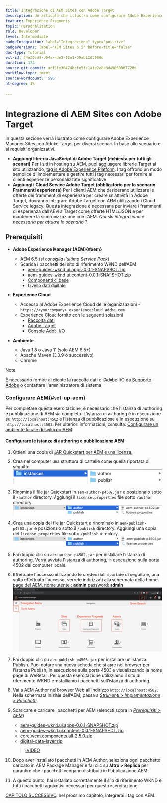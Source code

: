 ```yaml
---
title: Integrazione di AEM Sites con Adobe Target
description: Un articolo che illustra come configurare Adobe Experience Manager con Adobe Target per diversi scenari.
feature: Experience Fragments
topic: Personalization
role: Developer
level: Intermediate
badgeIntegration: label="Integrazione" type="positive"
badgeVersions: label="AEM Sites 6.5" before-title="false"
doc-type: Tutorial
exl-id: 54a30cd9-d94a-4de5-82a1-69ab2263980d
duration: 173
source-git-commit: adf3fe30474bcfe5fc1a1e2a8a3d49060067726d
workflow-type: tm+mt
source-wordcount: '596'
ht-degree: 1%

---
```


# Integrazione di AEM Sites con Adobe Target

In questa sezione verrà illustrato come configurare Adobe Experience Manager Sites con Adobe Target per diversi scenari. In base allo scenario e ai requisiti organizzativi.

* **Aggiungi libreria JavaScript di Adobe Target (richiesta per tutti gli scenari)**
Per i siti in hosting su AEM, puoi aggiungere librerie Target al sito utilizzando, [tag in Adobe Experience Platform](https://experienceleague.adobe.com/docs/experience-platform/tags/home.html). I tag offrono un modo semplice di implementare e gestire tutti i tag necessari per fornire ai clienti esperienze personalizzate significative.
* **Aggiungi i Cloud Service Adobe Target (obbligatorio per lo scenario Frammenti esperienza)**
Per i clienti AEM che desiderano utilizzare le offerte dei frammenti di esperienza per creare un’attività in Adobe Target, dovranno integrare Adobe Target con AEM utilizzando i Cloud Service legacy. Questa integrazione è necessaria per inviare i frammenti di esperienza dall’AEM a Target come offerte HTML/JSON e per mantenere la sincronizzazione con l’AEM. *Questa integrazione è necessaria per attuare lo scenario 1.*

## Prerequisiti

* **Adobe Experience Manager (AEM){#aem}**
   * AEM 6.5 (*si consiglia l&#39;ultimo Service Pack*)
   * Scarica i pacchetti del sito di riferimento WKND dell’AEM
      * [aem-guides-wknd.ui.apps-0.0.1-SNAPSHOT.zip](https://github.com/adobe/aem-guides-wknd/releases/download/archetype-18.1/aem-guides-wknd.ui.apps-0.0.1-SNAPSHOT.zip)
      * [aem-guides-wknd.ui.content-0.0.1-SNAPSHOT.zip](https://github.com/adobe/aem-guides-wknd/releases/download/archetype-18.1/aem-guides-wknd.ui.content-0.0.1-SNAPSHOT.zip)
      * [Componenti di base](https://github.com/adobe/aem-core-wcm-components/releases/download/core.wcm.components.reactor-2.5.0/core.wcm.components.all-2.5.0.zip)
      * [Livello dati digitale](assets/implementation/digital-data-layer.zip)

* **Experience Cloud**
   * Accesso al Adobe Experience Cloud delle organizzazioni - `https://<yourcompany>.experiencecloud.adobe.com`
   * Experience Cloud fornito con le seguenti soluzioni
      * [Raccolta dati](https://experiencecloud.adobe.com)
      * [Adobe Target](https://experiencecloud.adobe.com)
      * [Console Adobi I/O](https://console.adobe.io)

* **Ambiente**
   * Java 1.8 o Java 11 (solo AEM 6.5+)
   * Apache Maven (3.3.9 o successivo)
   * Chrome

>[!NOTE]
>
> È necessario fornire al cliente la raccolta dati e l’Adobe I/O da [Supporto Adobe](https://helpx.adobe.com/it/contact/enterprise-support.ec.html) o contattare l&#39;amministratore di sistema

### Configurare AEM{#set-up-aem}

Per completare questa esercitazione, è necessario che l’istanza di authoring e pubblicazione di AEM sia completa. L’istanza di authoring è in esecuzione su `http://localhost:4502` e l’istanza di pubblicazione è in esecuzione su `http://localhost:4503`. Per ulteriori informazioni, consulta: [Configurare un ambiente locale di sviluppo AEM](https://helpx.adobe.com/experience-manager/kt/platform-repository/using/local-aem-dev-environment-article-setup.html).

#### Configurare le istanze di authoring e pubblicazione AEM

1. Ottieni una copia di [JAR Quickstart per AEM e una licenza.](https://helpx.adobe.com/experience-manager/6-5/sites/deploying/using/deploy.html#GettingtheSoftware)
2. Crea nel computer una struttura di cartelle come quella riportata di seguito:
   ![Struttura delle cartelle](assets/implementation/aem-setup-1.png)
3. Rinomina il file jar Quickstart in `aem-author-p4502.jar` e posizionalo sotto il `/author` directory. Aggiungi il `license.properties` file sotto `/author` directory.
   ![Istanza autore AEM](assets/implementation/aem-setup-author.png)
4. Crea una copia del file jar Quickstart e rinominalo in `aem-publish-p4503.jar` e posizionalo sotto il `/publish` directory. Aggiungi una copia del `license.properties` file sotto `/publish` directory.
   ![Istanza pubblicazione AEM](assets/implementation/aem-setup-publish.png)
5. Fai doppio clic su `aem-author-p4502.jar` per installare l’istanza di authoring. Verrà avviata l&#39;istanza di authoring, in esecuzione sulla porta 4502 del computer locale.
6. Effettuate l&#39;accesso utilizzando le credenziali riportate di seguito e, una volta effettuato l&#39;accesso, verrete indirizzati alla schermata della home page del AEM.
nome utente : **admin**
password: **admin**
   ![Istanza pubblicazione AEM](assets/implementation/aem-author-home-page.png)
7. Fai doppio clic su `aem-publish-p4503.jar` per installare un’istanza Publish. Puoi notare una nuova scheda che si apre nel browser per l’istanza Publish, in esecuzione sulla porta 4503 e visualizzando la home page di WeRetail. Per questa esercitazione utilizziamo il sito di riferimento WKND e installiamo i pacchetti sull’istanza di authoring.
8. Vai a AEM Author nel browser Web all’indirizzo `http://localhost:4502`. Nella schermata iniziale dell’AEM, passa a *[Strumenti > Implementazione > Pacchetti](http://localhost:4502/crx/packmgr/index.jsp)*.
9. Scaricare e caricare i pacchetti per AEM (elencati sopra in *[Prerequisiti > AEM](#aem)*)
   * [aem-guides-wknd.ui.apps-0.0.1-SNAPSHOT.zip](https://github.com/adobe/aem-guides-wknd/releases/download/archetype-18.1/aem-guides-wknd.ui.apps-0.0.1-SNAPSHOT.zip)
   * [aem-guides-wknd.ui.content-0.0.1-SNAPSHOT.zip](https://github.com/adobe/aem-guides-wknd/releases/download/archetype-18.1/aem-guides-wknd.ui.content-0.0.1-SNAPSHOT.zip)
   * [core.wcm.components.all-2.5.0.zip](https://github.com/adobe/aem-core-wcm-components/releases/download/core.wcm.components.reactor-2.5.0/core.wcm.components.all-2.5.0.zip)
   * [digital-data-layer.zip](assets/implementation/digital-data-layer.zip)

   >[!VIDEO](https://video.tv.adobe.com/v/28377?quality=12&learn=on)
10. Dopo aver installato i pacchetti in AEM Author, seleziona ogni pacchetto caricato in AEM Package Manager e fai clic su **Altro > Replica** per garantire che i pacchetti vengano distribuiti in Pubblicazione AEM.
11. A questo punto, hai installato correttamente il sito di riferimento WKND e tutti i pacchetti aggiuntivi necessari per questa esercitazione.

[CAPITOLO SUCCESSIVO](./using-launch-adobe-io.md): nel prossimo capitolo, integrerai i tag con AEM.
